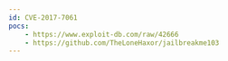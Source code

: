 ```yaml
---
id: CVE-2017-7061
pocs:
    - https://www.exploit-db.com/raw/42666
    - https://github.com/TheLoneHaxor/jailbreakme103
---
```

